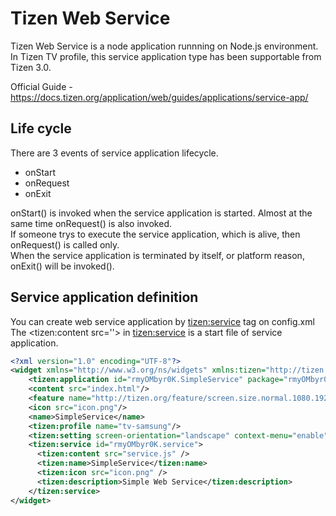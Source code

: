 # Tizen Web Service
Tizen Web Service is a node application runnning on Node.js environment. In Tizen TV profile, this service application type has been supportable from Tizen 3.0.

Official Guide - https://docs.tizen.org/application/web/guides/applications/service-app/

## Life cycle
There are 3 events of service application lifecycle.
 - onStart
 - onRequest
 - onExit

onStart() is invoked when the service application is started. Almost at the same time onRequest() is also invoked.<br>
If someone trys to execute the service application, which is alive, then onRequest() is called only.<br>
When the service application is terminated by itself, or platform reason, onExit() will be invoked().

## Service application definition

You can create web service application by <tizen:service> tag on config.xml<br>
The <tizen:content src=''> in <tizen:service> is a start file of service application.

```xml
<?xml version="1.0" encoding="UTF-8"?>
<widget xmlns="http://www.w3.org/ns/widgets" xmlns:tizen="http://tizen.org/ns/widgets" id="http://yourdomain/SimpleService" version="1.0.0" viewmodes="maximized">
    <tizen:application id="rmyOMbyr0K.SimpleService" package="rmyOMbyr0K" required_version="2.3"/>
    <content src="index.html"/>
    <feature name="http://tizen.org/feature/screen.size.normal.1080.1920"/>
    <icon src="icon.png"/>
    <name>SimpleService</name>
    <tizen:profile name="tv-samsung"/>
    <tizen:setting screen-orientation="landscape" context-menu="enable" background-support="disable" encryption="disable" install-location="auto" hwkey-event="enable"/>
    <tizen:service id="rmyOMbyr0K.service">
      <tizen:content src="service.js" />
      <tizen:name>SimpleService</tizen:name>
      <tizen:icon src="icon.png" />
      <tizen:description>Simple Web Service</tizen:description>      
    </tizen:service>
</widget>
```
